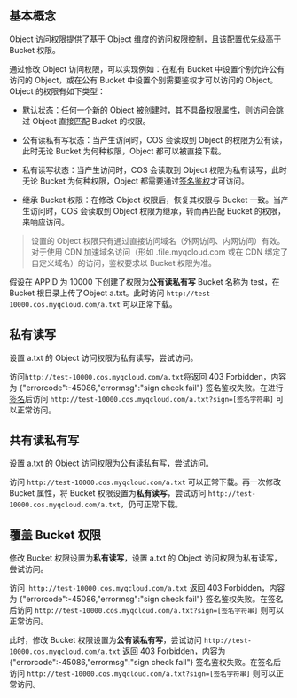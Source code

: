 ## 基本概念

Object 访问权限提供了基于 Object 维度的访问权限控制，且该配置优先级高于 Bucket 权限。

通过修改 Object 访问权限，可以实现例如：在私有 Bucket 中设置个别允许公有访问的 Object，或在公有 Bucket 中设置个别需要鉴权才可以访问的 Object。Object 的权限有如下类型：

- 默认状态：任何一个新的 Object 被创建时，其不具备权限属性，则访问会跳过 Object 直接匹配 Bucket 的权限。

- 公有读私有写状态：当产生访问时，COS 会读取到 Object 的权限为公有读，此时无论 Bucket 为何种权限，Object 都可以被直接下载。

- 私有读写状态：当产生访问时，COS 会读取到 Object 权限为私有读写，此时无论 Bucket 为何种权限，Object 都需要通过[签名鉴权]()才可访问。

- 继承 Bucket 权限：在修改 Object 权限后，恢复其权限与 Bucket 一致。当产生访问时，COS 会读取到 Object 权限为继承，转而再匹配 Bucket 的权限，来响应访问。

> 设置的 Object 权限只有通过直接访问域名（外网访问、内网访问）有效。对于使用 CDN 加速域名访问（形如 .file.myqcloud.com 或在 CDN 绑定了自定义域名）的访问，鉴权要求以 Bucket 权限为准。

假设在 APPID 为 10000 下创建了权限为**公有读私有写** Bucket 名称为 test，在 Bucket 根目录上传了Object a.txt。此时访问 `http://test-10000.cos.myqcloud.com/a.txt` 可以正常下载。

## 私有读写

设置 a.txt 的 Object 访问权限为私有读写，尝试访问。

访问` http://test-10000.cos.myqcloud.com/a.txt `将返回 403 Forbidden，内容为 {"errorcode":-45086,"errormsg":"sign check fail"} 签名鉴权失败。在进行[签名]()后访问 `http://test-10000.cos.myqcloud.com/a.txt?sign=[签名字符串]` 可以正常访问。

## 共有读私有写

设置 a.txt 的 Object 访问权限为公有读私有写，尝试访问。

访问 `http://test-10000.cos.myqcloud.com/a.txt` 可以正常下载。再一次修改 Bucket 属性，将 Bucket 权限设置为**私有读写**，尝试访问 `http://test-10000.cos.myqcloud.com/a.txt`，仍可正常下载。

## 覆盖 Bucket 权限

修改 Bucket 权限设置为**私有读写**，设置 a.txt 的 Object 访问权限为私有读写，尝试访问。

访问` http://test-10000.cos.myqcloud.com/a.txt` 返回 403 Forbidden，内容为 {"errorcode":-45086,"errormsg":"sign check fail"} 签名鉴权失败。在签名后访问 `http://test-10000.cos.myqcloud.com/a.txt?sign=[签名字符串]` 则可以正常访问。

此时，修改 Bucket 权限设置为**公有读私有写**，尝试访问 `http://test-10000.cos.myqcloud.com/a.txt` 返回 403 Forbidden，内容为 {"errorcode":-45086,"errormsg":"sign check fail"} 签名鉴权失败。在签名后访问 `http://test-10000.cos.myqcloud.com/a.txt?sign=[签名字符串]` 则可以正常访问。
